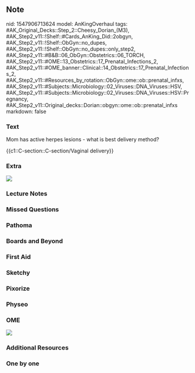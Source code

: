 ## Note
nid: 1547906713624
model: AnKingOverhaul
tags: #AK_Original_Decks::Step_2::Cheesy_Dorian_(M3), #AK_Step2_v11::!Shelf::#Cards_AnKing_Did::2obgyn, #AK_Step2_v11::!Shelf::ObGyn::no_dupes, #AK_Step2_v11::!Shelf::ObGyn::no_dupes::only_step2, #AK_Step2_v11::#B&B::06_ObGyn::Obstetrics::06_TORCH, #AK_Step2_v11::#OME::13_Obstetrics::17_Prenatal_Infections_2, #AK_Step2_v11::#OME_banner::Clinical::14_Obstetrics::17_Prenatal_Infections_2, #AK_Step2_v11::#Resources_by_rotation::ObGyn::ome::ob::prenatal_infxs, #AK_Step2_v11::#Subjects::Microbiology::02_Viruses::DNA_Viruses::HSV, #AK_Step2_v11::#Subjects::Microbiology::02_Viruses::DNA_Viruses::HSV::Pregnancy, #AK_Step2_v11::Original_decks::Dorian::obgyn::ome::ob::prenatal_infxs
markdown: false

### Text
Mom has active herpes lesions - what is best delivery method?
<div>
  {{c1::C-section::C-section/Vaginal delivery}}
</div>

### Extra
<div>
  <i><img src="paste-557568359399425.jpg"></i>
</div>

### Lecture Notes


### Missed Questions


### Pathoma


### Boards and Beyond


### First Aid


### Sketchy


### Pixorize


### Physeo


### OME
<div class="ome-widget">
  <a href=
  "https://onlinemeded.org/spa/obstetrics/prenatal-infections-2/acquire?ref=anki">
  <img src="_OME_AnkiFlashcards_Lesson_5.png"></a>
</div>

### Additional Resources


### One by one

